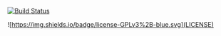 [![Build Status](https://travis-ci.com/FeintGS/dotfiles.svg?token=9iHXAPQsYghqwYnZU6qi&branch=master)](https://travis-ci.com/FeintGS/dotfiles)



![https://img.shields.io/badge/license-GPLv3%2B-blue.svg](LICENSE)
